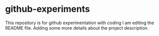 # github-experiments
This repository is for github experimentation with coding
I am editing the README file. Adding some more details about the project description.
